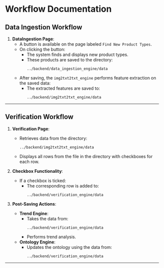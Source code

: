 # Workflow Documentation

## Data Ingestion Workflow

1. **DataIngestion Page**:
   - A button is available on the page labeled `Find New Product Types`.
   - On clicking the button:
     - The system finds and displays new product types.
     - These products are saved to the directory:
       ```
       ../backend/data_ingestion_engine/data
       ```
   - After saving, the `img2txt2txt_engine` performs feature extraction on the saved data:
     - The extracted features are saved to:
       ```
       ../backend/img2txt2txt_engine/data
       ```

---

## Verification Workflow

1. **Verification Page**:
   - Retrieves data from the directory:
     ```
     ../backend/img2txt2txt_engine/data
     ```
   - Displays all rows from the file in the directory with checkboxes for each row.

2. **Checkbox Functionality**:
   - If a checkbox is ticked:
     - The corresponding row is added to:
       ```
       ../backend/verification_engine/data
       ```

3. **Post-Saving Actions**:
   - **Trend Engine**:
     - Takes the data from:
       ```
       ../backend/verification_engine/data
       ```
     - Performs trend analysis.
   - **Ontology Engine**:
     - Updates the ontology using the data from:
       ```
       ../backend/verification_engine/data
       ```

---
